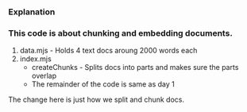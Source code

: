 ### Explanation

### This code is about chunking and embedding documents.

1) data.mjs - Holds 4 text docs aroung 2000 words each
2) index.mjs
    - createChunks - Splits docs into parts and makes sure the parts overlap
    - The remainder of the code is same as day 1

The change here is just how we split and chunk docs.
